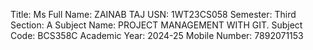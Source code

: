 Title: Ms
Full Name: ZAINAB TAJ
USN: 1WT23CS058
Semester: Third
Section: A
Subject Name: PROJECT MANAGEMENT WITH GIT.
Subject Code: BCS358C
Academic Year: 2024-25
Mobile Number: 7892071153

